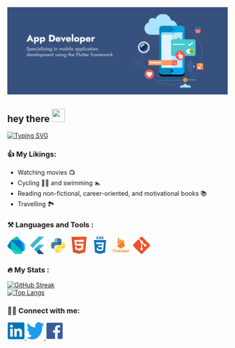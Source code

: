 <!-- Banner -->
<img src = "https://raw.githubusercontent.com/subarnaPdl/subarnaPdl/main/cover%20image.png">
<br>

## hey there <img src="https://media.giphy.com/media/hvRJCLFzcasrR4ia7z/giphy.gif" width="30px" height="30px">

[![Typing SVG](https://readme-typing-svg.herokuapp.com?color=%2336BCF7&lines=I'm+a+Flutter+App+Developer+from+Nepal+📱🇳🇵+;Studying+Bsc.CSIT+at+Patan+Multiple+Campus+📖✍️;I've+over+1+years+of+flutter+experience+👦)](https://git.io/typing-svg)


### 👍️ My Likings:
* Watching movies 📺️
* Cycling 🚴‍♀️ and swimming 🏊
* Reading non-fictional, career-oriented, and motivational books 📚️
* Travelling 🏞️


### ⚒️ Languages and Tools :
<div>
  <img src="https://github.com/devicons/devicon/blob/master/icons/dart/dart-original.svg" title="Dart" alt="Dart" width="40" height="40"/>&nbsp;
  <img src="https://github.com/devicons/devicon/blob/master/icons/flutter/flutter-original.svg" title="Flutter" alt="FLutter" width="40" height="40"/>&nbsp;
  <img src = "https://github.com/devicons/devicon/blob/master/icons/python/python-original.svg" title = "Python" alt="Python" width="40" height="40"/>&nbsp;
  <img src="https://github.com/devicons/devicon/blob/master/icons/html5/html5-original.svg" title="HTML5" alt="HTML" width="40" height="40"/>&nbsp;
  <img src="https://github.com/devicons/devicon/blob/master/icons/css3/css3-plain-wordmark.svg"  title="CSS3" alt="CSS" width="40" height="40"/>&nbsp;
  <img src="https://github.com/devicons/devicon/blob/master/icons/firebase/firebase-plain-wordmark.svg" title="Firebase" alt="Firebase" width="40" height="40"/>&nbsp;
  <img src="https://github.com/devicons/devicon/blob/master/icons/git/git-original.svg" title="Git" alt="Git" width="40" height="40"/>
</div>


### 🔥 My Stats :
[![GitHub Streak](http://github-readme-streak-stats.herokuapp.com?user=subarnaPdl&theme=dark&background=000000)](https://git.io/streak-stats)
<br>
[![Top Langs](https://github-readme-stats.vercel.app/api/top-langs/?username=subarnaPdl&hide=Jupyter%20Notebook&layout=compact&theme=vision-friendly-dark)](https://github.com/anuraghazra/github-readme-stats)

### 👨‍💻 Connect with me:
<div id="badges">
  <a href="https://www.linkedin.com/in/subarnapdl/">
    <img src="https://github.com/devicons/devicon/blob/master/icons/linkedin/linkedin-original.svg" title="LinkedIn" alt="LinkedIn" width="40" height="40"/>
  </a>
  <a href="https://twitter.com/subarnaPdl/">
    <img src="https://github.com/devicons/devicon/blob/master/icons/twitter/twitter-original.svg" title="Twitter" alt="Twitter" width="40" height="40"/>
  </a>
    <a href="https://www.facebook.com/subarna.poudel.77/">
    <img src="https://github.com/devicons/devicon/blob/master/icons/facebook/facebook-original.svg" title="Facebook" alt="Twitter" width="40" height="40"/>
  </a>
</div>
<br>
<div id="view_count" align="center">
<img src="https://komarev.com/ghpvc/?username=subarnaPdl&style=flat-square&color=blue" alt=""/>
</div>
